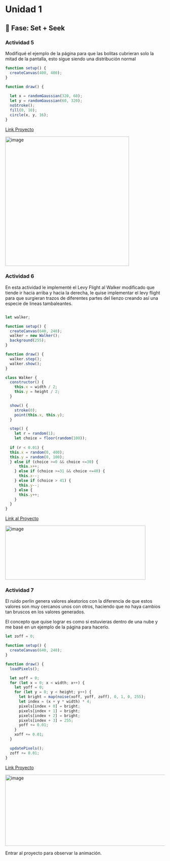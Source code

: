# Unidad 1

## 🔎 Fase: Set + Seek

### Actividad 5

Modifiqué el ejemplo de la página para que las bolitas cubrieran solo la mitad de la pantalla, esto sigue siendo una distribución normal

```js
function setup() {
  createCanvas(400, 400);
}

function draw() {
 
  let x = randomGaussian(320, 60);
  let y = randomGaussian(60, 320);
  noStroke();
  fill(0, 10);
  circle(x, y, 16);
}
```
[Link Proyecto](https://editor.p5js.org/sebastr008/sketches/WB2BWf2ba)


<img width="391" height="409" alt="image" src="https://github.com/user-attachments/assets/e6ce7606-04c6-4807-a687-1419f5250e4c" />

### Actividad 6

En esta actividad le implementé el Levy Flight al Walker modificado que tiende ir hacia arriba y hacia la derecha, le quise implementar el levy flight para que surgieran trazos de diferentes partes del lienzo creando así una especie de lineas tambaleantes.

```js

let walker;

function setup() {
  createCanvas(640, 240);
  walker = new Walker();
  background(255);
}

function draw() {
  walker.step();
  walker.show();
}

class Walker {
  constructor() {
    this.x = width / 2;
    this.y = height / 2;
  }

  show() {
    stroke(0);
    point(this.x, this.y);
  }

  step() {
    let r = random(1);
    let choice = floor(random(100));
    
  if (r < 0.01) {
  this.x = random(0, 400);
  this.y = random(0, 100);
  } else if (choice >=0 && choice <=30) {
      this.x++;
    } else if (choice >=31 && choice <=40) {
      this.x--;
    } else if (choice > 41) {
      this.y--;
    } else {
      this.y++;
    }
  }
}
```

[Link al Proyecto](https://editor.p5js.org/sebastr008/sketches/qc9Cr9IkN)

<img width="443" height="171" alt="image" src="https://github.com/user-attachments/assets/bfb2ca2f-126f-401c-8d1f-575a81f8461b" />

### Actividad 7 

El ruido perlin genera valores aleatorios con la diferencia de que estos valores son muy cercanos unos con otros, haciendo que no haya cambios tan bruscos en los valores generados.

El concepto que quise lograr es como si estuvieras dentro de una nube y me basé en un ejemplo de la página para hacerlo.

```js
let zoff = 0; 

function setup() {
  createCanvas(640, 240);
}

function draw() {
  loadPixels();

  let xoff = 0;
  for (let x = 0; x < width; x++) {
    let yoff = 0;
    for (let y = 0; y < height; y++) {
      let bright = map(noise(xoff, yoff, zoff), 0, 1, 0, 255);
      let index = (x + y * width) * 4;
      pixels[index + 0] = bright; 
      pixels[index + 1] = bright; 
      pixels[index + 2] = bright; 
      pixels[index + 3] = 255;    
      yoff += 0.01;
    }
    xoff += 0.01;
  }

  updatePixels();
  zoff += 0.01; 
}

```

[Link Proyecto](https://editor.p5js.org/sebastr008/sketches/vAcOBRRQU)

<img width="622" height="225" alt="image" src="https://github.com/user-attachments/assets/c226272a-a8a8-412a-afb2-c6a4fe8f821a" />

Entrar al proyecto para observar la animación.




